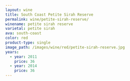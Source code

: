 ```yaml
---
layout: wine
title: South Coast Petite Sirah Reserve
permalink: wine/petite-sirah-reserve/
winename: petite sirah reserve
varietal: petite sirah
ava: south-coast
color: red
product-type: single
image_path: /images/wine/red/petite-sirah-reserve.jpg
years:
  - year: 2011
    price: 36
  - year: 2014
    price: 36
---
```



